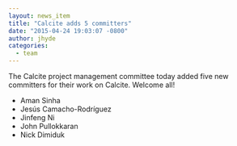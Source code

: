 ```yaml
---
layout: news_item
title: "Calcite adds 5 committers"
date: "2015-04-24 19:03:07 -0800"
author: jhyde
categories:
  - team
---
```


<!--
{% comment %}
Licensed to the Apache Software Foundation (ASF) under one or more
contributor license agreements.  See the NOTICE file distributed with
this work for additional information regarding copyright ownership.
The ASF licenses this file to you under the Apache License, Version 2.0
(the "License"); you may not use this file except in compliance with
the License.  You may obtain a copy of the License at

http://www.apache.org/licenses/LICENSE-2.0

Unless required by applicable law or agreed to in writing, software
distributed under the License is distributed on an "AS IS" BASIS,
WITHOUT WARRANTIES OR CONDITIONS OF ANY KIND, either express or implied.
See the License for the specific language governing permissions and
limitations under the License.
{% endcomment %}
-->

The Calcite project management committee today added five new committers for their work on Calcite. Welcome all!

* Aman Sinha
* Jesús Camacho-Rodríguez
* Jinfeng Ni
* John Pullokkaran
* Nick Dimiduk
